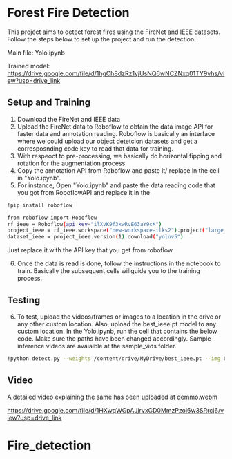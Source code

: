 # Forest Fire Detection

This project aims to detect forest fires using the FireNet and IEEE datasets. Follow the steps below to set up the project and run the detection.


Main file: Yolo.ipynb

Trained model: https://drive.google.com/file/d/1hgCh8dzRz1yjUsNQ6wNCZNxq01TY9vhs/view?usp=drive_link

## Setup and Training

1. Download the FireNet and IEEE data
2. Upload the FireNet data to Roboflow to obtain the data image API for faster data and annotation reading. Roboflow is basically an interface where we could upload our object detetcion datasets and get a corresposnding code key to read that data for training. 
3. With respeoct to pre-processing, we basically do horizontal fipping and rotation for the augmentation process
4. Copy the annotation API from Roboflow and paste it/ replace in the cell in "Yolo.ipynb". 
5. For instance, Open "Yolo.ipynb" and paste the data reading code that you got from RoboflowAPI and replace it in the 

```bash
!pip install roboflow

from roboflow import Roboflow
rf_ieee = Roboflow(api_key="ilXvK9f3xwRvE63aY9cK")
project_ieee = rf_ieee.workspace("new-workspace-ilks2").project("large_det")
dataset_ieee = project_ieee.version(1).download("yolov5")
```
Just replace it with the API key that you get from roboflow

6. Once the data is read is done, follow the instructions in the notebook to train. Basically the subsequent cells willguide you to the training process.

## Testing

6. To test, upload the videos/frames or images to a location in the drive or any other custom location. Also,  upload the best_ieee.pt model to any custom location. In the Yolo.ipynb, run the cell that contains the below code. Make sure the paths have been changed accordingly. Sample inference videos are avaialble at the sample_vids folder. 

```bash
!python detect.py --weights /content/drive/MyDrive/best_ieee.pt --img 640 --conf 0.4 --source /content/drive/MyDrive/field14.mp4 --save-txt
```
## Video

A detailed video explaining the same has been uploaded at demmo.webm

https://drive.google.com/file/d/1HXwqWGpAJjrvxGD0MmzPzoi6w3SRrcj6/view?usp=drive_link
# Fire_detection
